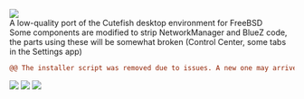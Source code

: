 <img src="https://static1.textcraft.net/data1/e/b/eb96e8f8223d7bf5ce757ec23ac43bfdf9c733c4da39a3ee5e6b4b0d3255bfef95601890afd80709da39a3ee5e6b4b0d3255bfef95601890afd8070984412308db2d596d6986b1d882b0ede7.png"></img><br>
A low-quality port of the Cutefish desktop environment for FreeBSD<br>
Some components are modified to strip NetworkManager and BlueZ code, the parts using these will be somewhat broken (Control Center, some tabs in the Settings app)<br>
```diff
@@ The installer script was removed due to issues. A new one may arrive soon. @@
```
<img src="https://i.ibb.co/QY1BCMs/2022-10-15-084053-1920x1080-scrot.png"></img>
<img src="https://i.ibb.co/483bHgw/2022-10-13-204937-1920x1080-scrot.png"></img>
<img src="https://i.ibb.co/vc1n0rW/2022-10-13-181657-1920x1080-scrot.png"></img>
